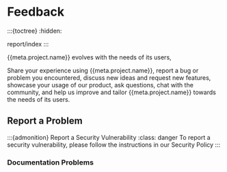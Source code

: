# Feedback
:::{toctree}
:hidden:

report/index
:::


{{meta.project.name}} evolves with the needs of its users,

Share your experience using {{meta.project.name}}, 
report a bug or problem you encountered, discuss new ideas and request new features, 
showcase your usage of our product, ask questions, chat with the community, 
and help us improve and tailor {{meta.project.name}} towards the needs of its users.



## Report a Problem
:::{admonition} Report a Security Vulnerability
:class: danger
To report a security vulnerability, please follow the instructions in our Security Policy
:::



### Documentation Problems
